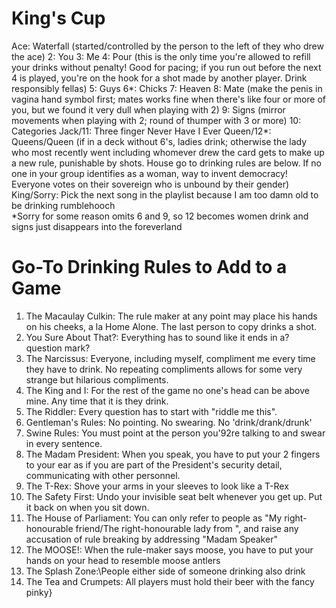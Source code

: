 # King's Cup
Ace: Waterfall (started/controlled by the person to the left of they who drew the ace)
2: You
3: Me
4: Pour (this is the only time you're allowed to refill your drinks without penalty! Good for pacing; if you run out before the next 4 is played, you're on the hook for a shot made by another player. Drink responsibly fellas)
5: Guys
6*: Chicks
7: Heaven
8: Mate (make the penis in vagina hand symbol first; mates works fine when there's like four or more of you, but we found it very dull when playing with 2)
9: Signs (mirror movements when playing with 2; round of thumper with 3 or more)
10: Categories
Jack/11: Three finger Never Have I Ever
Queen/12*: Queens/Queen (if in a deck without 6's, ladies drink; otherwise the lady who most recently went including whomever drew the card gets to make up a new rule, punishable by shots. House go to drinking rules are below. If no one in your group identifies as a woman, way to invent democracy! Everyone votes on their sovereign who is unbound by their gender)
King/Sorry: Pick the next song in the playlist because I am too damn old to be drinking rumblehooch
\
*Sorry for some reason omits 6 and 9, so 12 becomes women drink and signs just disappears into the foreverland

# Go-To Drinking Rules to Add to a Game
1. The Macaulay Culkin: The rule maker at any point may place his hands on his cheeks, a la Home Alone. The last person to copy drinks a shot.
2. You Sure About That?: Everything has to sound like it ends in a? question mark?
3. The Narcissus: Everyone, including myself, compliment me every time they have to drink. No repeating compliments allows for some very strange but hilarious compliments.
4. The King and I: For the rest of the game no one's head can be above mine. Any time that it is they drink.
5. The Riddler: Every question has to start with "riddle me this".
6. Gentleman's Rules: No pointing. No swearing. No 'drink/drank/drunk'
7. Swine Rules: You must point at the person you\'92re talking to and swear in every sentence.
8. The Madam President: When you speak, you have to put your 2 fingers
to your ear as if you are part of the President's security detail, communicating with other personnel.
9. The T-Rex: Shove your arms in your sleeves to look like a T-Rex
10. The Safety First: Undo your invisible seat belt whenever you get up. Put it back on when you sit down.
11. The House of Parliament: You can only refer to people as "My right-honourable friend/The right-honourable lady from <street name>", and raise any accusation of rule breaking by addressing "Madam Speaker"
12. The MOOSE!: When the rule-maker says moose, you have to put your hands on your head to resemble moose antlers
13. The Splash Zone:\People either side of someone drinking also drink
14. The Tea and Crumpets: All players must hold their beer with the fancy pinky}
